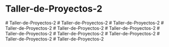 ﻿# Taller-de-Proyectos-2
#   T a l l e r - d e - P r o y e c t o s - 2  
 #   T a l l e r - d e - P r o y e c t o s - 2  
 #   T a l l e r - d e - P r o y e c t o s - 2  
 #   T a l l e r - d e - P r o y e c t o s - 2  
 #   T a l l e r - d e - P r o y e c t o s - 2  
 #   T a l l e r - d e - P r o y e c t o s - 2  
 #   T a l l e r - d e - P r o y e c t o s - 2  
 #   T a l l e r - d e - P r o y e c t o s - 2  
 #   T a l l e r - d e - P r o y e c t o s - 2  
 #   T a l l e r - d e - P r o y e c t o s - 2  
 #   T a l l e r - d e - P r o y e c t o s - 2  
 